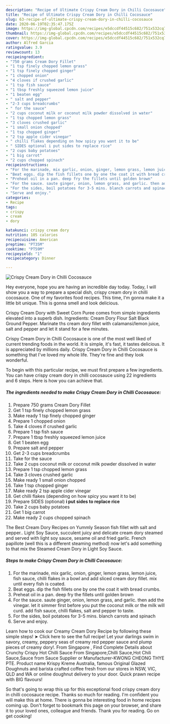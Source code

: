 ```yaml
---
description: "Recipe of Ultimate Crispy Cream Dory in Chilli Cocosauce"
title: "Recipe of Ultimate Crispy Cream Dory in Chilli Cocosauce"
slug: 63-recipe-of-ultimate-crispy-cream-dory-in-chilli-cocosauce
date: 2020-06-19T02:35:47.175Z
image: https://img-global.cpcdn.com/recipes/e5dccdf44515c682/751x532cq70/crispy-cream-dory-in-chilli-cocosauce-recipe-main-photo.jpg
thumbnail: https://img-global.cpcdn.com/recipes/e5dccdf44515c682/751x532cq70/crispy-cream-dory-in-chilli-cocosauce-recipe-main-photo.jpg
cover: https://img-global.cpcdn.com/recipes/e5dccdf44515c682/751x532cq70/crispy-cream-dory-in-chilli-cocosauce-recipe-main-photo.jpg
author: Alfred Garcia
ratingvalue: 3.9
reviewcount: 13
recipeingredient:
- "750 grams Cream Dory Fillet"
- "1 tsp finely chopped lemon grass"
- "1 tsp finely chopped ginger"
- "1 chopped onion"
- "4 cloves if crushed garlic"
- "1 tsp fish sauce"
- "1 tbsp freshly squeezed lemon juice"
- "1 beaten egg"
- " salt and pepper"
- "2-3 cups breadcrumbs"
- " for the sauce"
- "2 cups coconut milk or coconut milk powder dissolved in water"
- "1 tsp chopped lemon grass"
- "3 cloves crushed garlic"
- "1 small onion chopped"
- "1 tsp chopped ginger"
- "2 tsp apple cider vinegar"
- " chilli flakes depending on how spicy you want it to be"
- " SIDES optional i put sides to replace rice"
- "2 cups baby potatoes"
- "1 big carrot"
- "2 cups chopped spinach"
recipeinstructions:
- "For the marinade, mix garlic, onion, ginger, lemon grass, lemon juice, fish sauce, chilli flakes in a bowl and add sliced cream dory fillet. mix until every fish is coated."
- "Beat eggs. dip the fish fillets one by one the coat it with bread crumbs."
- "Preheat oil in a pan. deep fry the fillets until golden brown"
- "For the sauce. saute ginger, onion, lemon grass, and garlic. then add the vinegar. let it simmer first before you put the coconut milk or the milk will curd. add fish sauce, chilli flakes, salt and pepper to taste."
- "For the sides, boil potatoes for 3-5 mins. blanch carrots and spinach"
- "Serve and enjoy."
categories:
- Recipe
tags:
- crispy
- cream
- dory

katakunci: crispy cream dory 
nutrition: 105 calories
recipecuisine: American
preptime: "PT35M"
cooktime: "PT59M"
recipeyield: "1"
recipecategory: Dinner

---
```



![Crispy Cream Dory in Chilli Cocosauce](https://img-global.cpcdn.com/recipes/e5dccdf44515c682/751x532cq70/crispy-cream-dory-in-chilli-cocosauce-recipe-main-photo.jpg)

Hey everyone, hope you are having an incredible day today. Today, I will show you a way to prepare a special dish, crispy cream dory in chilli cocosauce. One of my favorites food recipes. This time, I'm gonna make it a little bit unique. This is gonna smell and look delicious.

Crispy Cream Dory with Sweet Corn Puree comes from simple ingredients elevated into a superb dish. Ingredients: Cream Dory Flour Salt Black Ground Pepper. Marinate ths cream dory fillet with calamansi/lemon juice, salt and pepper and let it stand for a few minutes.

Crispy Cream Dory in Chilli Cocosauce is one of the most well liked of current trending foods in the world. It is simple, it's fast, it tastes delicious. It is appreciated by millions daily. Crispy Cream Dory in Chilli Cocosauce is something that I've loved my whole life. They're fine and they look wonderful.


To begin with this particular recipe, we must first prepare a few ingredients. You can have crispy cream dory in chilli cocosauce using 22 ingredients and 6 steps. Here is how you can achieve that.

##### The ingredients needed to make Crispy Cream Dory in Chilli Cocosauce:

1. Prepare 750 grams Cream Dory Fillet
1. Get 1 tsp finely chopped lemon grass
1. Make ready 1 tsp finely chopped ginger
1. Prepare 1 chopped onion
1. Take 4 cloves if crushed garlic
1. Prepare 1 tsp fish sauce
1. Prepare 1 tbsp freshly squeezed lemon juice
1. Get 1 beaten egg
1. Prepare  salt and pepper
1. Get 2-3 cups breadcrumbs
1. Take  for the sauce
1. Take 2 cups coconut milk or coconut milk powder dissolved in water
1. Prepare 1 tsp chopped lemon grass
1. Take 3 cloves crushed garlic
1. Make ready 1 small onion chopped
1. Take 1 tsp chopped ginger
1. Make ready 2 tsp apple cider vinegar
1. Get  chilli flakes (depending on how spicy you want it to be)
1. Prepare  SIDES (optional) **i put sides to replace rice**
1. Take 2 cups baby potatoes
1. Get 1 big carrot
1. Make ready 2 cups chopped spinach


The Best Cream Dory Recipes on Yummly Season fish fillet with salt and pepper.. Light Soy Sauce, succulent juicy and delicate cream dory steamed and served with light soy sauce, sesame oil and fried garlic. French papillote (well this is a different steaming method) now let&#39;s add something to that mix the Steamed Cream Dory in Light Soy Sauce. 

##### Steps to make Crispy Cream Dory in Chilli Cocosauce:

1. For the marinade, mix garlic, onion, ginger, lemon grass, lemon juice, fish sauce, chilli flakes in a bowl and add sliced cream dory fillet. mix until every fish is coated.
1. Beat eggs. dip the fish fillets one by one the coat it with bread crumbs.
1. Preheat oil in a pan. deep fry the fillets until golden brown
1. For the sauce. saute ginger, onion, lemon grass, and garlic. then add the vinegar. let it simmer first before you put the coconut milk or the milk will curd. add fish sauce, chilli flakes, salt and pepper to taste.
1. For the sides, boil potatoes for 3-5 mins. blanch carrots and spinach
1. Serve and enjoy.


Learn how to cook our Creamy Cream Dory Recipe by following these simple steps! ➤ Click here to see the full recipe! Let your darlings swim in savory, creamy, peppery seas of creamy red pepper sauce and plump pieces of creamy dory!. From Singapore , Find Complete Details about Crunchy Crispy Hot Chilli Sauce From Singapore,Chilli Sauce,Hot Chili Sauce,Sauce from Sauce Supplier or Manufacturer-KWONG CHEONG THYE PTE. Product name Krispy Kreme Australia, famous Original Glazed Doughnuts and barista crafted coffee fresh from our stores in NSW, VIC, QLD and WA or online doughnut delivery to your door. Quick prawn recipe with BIG flavours! 

So that's going to wrap this up for this exceptional food crispy cream dory in chilli cocosauce recipe. Thanks so much for reading. I'm confident you will make this at home. There is gonna be interesting food in home recipes coming up. Don't forget to bookmark this page on your browser, and share it to your loved ones, colleague and friends. Thank you for reading. Go on get cooking!
